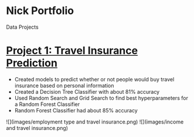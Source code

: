 # Nick Portfolio
Data Projects

# [Project 1: Travel Insurance Prediction](https://github.com/nbapproved/Predicting-Travel-Insurance)
* Created models to predict whether or not people would buy travel insurance based on personal information
* Created a Decision Tree Classifier with about 81% accuracy
* Used Random Search and Grid Search to find best hyperparameters for a Random Forest Classifier
* Random Forest Classifier had about 85% accuracy

![](images/employment type and travel insurance.png)
![](images/income and travel insurance.png)
